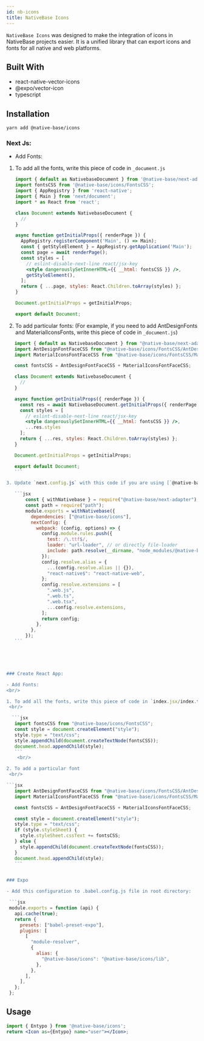 ```yaml
---
id: nb-icons
title: NativeBase Icons
---
```


`NativeBase Icons` was designed to make the integration of icons in NativeBase projects easier. It is a unified library that can export icons and fonts for all native and web platforms.

## Built With

- react-native-vector-icons
- @expo/vector-icon
- typescript

## Installation

`yarn add @native-base/icons`

### Next Js:

- Add Fonts:

1. To add all the fonts, write this piece of code in `_document.js`
   <br/>

   ```jsx
   import { default as NativebaseDocument } from '@native-base/next-adapter/document';
   import fontsCSS from '@native-base/icons/FontsCSS';
   import { AppRegistry } from 'react-native';
   import { Main } from 'next/document';
   import * as React from 'react';

   class Document extends NativebaseDocument {
     //
   }

   async function getInitialProps({ renderPage }) {
     AppRegistry.registerComponent('Main', () => Main);
     const { getStyleElement } = AppRegistry.getApplication('Main');
     const page = await renderPage();
     const styles = [
       // eslint-disable-next-line react/jsx-key
       <style dangerouslySetInnerHTML={{ __html: fontsCSS }} />,
       getStyleElement(),
     ];
     return { ...page, styles: React.Children.toArray(styles) };
   }

   Document.getInitialProps = getInitialProps;

   export default Document;
   ```

2. To add particular fonts: (For example, if you need to add AntDesignFonts and MaterialIconsFonts, write this piece of code in `_document.js`)
   <br/>

````jsx
   import { default as NativebaseDocument } from "@native-base/next-adapter/document";
   import AntDesignFontFaceCSS from "@native-base/icons/FontsCSS/AntDesignFontFaceCSS";
   import MaterialIconsFontFaceCSS from "@native-base/icons/FontsCSS/MaterialIconsFontFaceCSS";

   const fontsCSS = AntDesignFontFaceCSS + MaterialIconsFontFaceCSS;

   class Document extends NativebaseDocument {
     //
   }

   async function getInitialProps({ renderPage }) {
     const res = await NativebaseDocument.getInitialProps({ renderPage });
     const styles = [
       // eslint-disable-next-line react/jsx-key
       <style dangerouslySetInnerHTML={{ __html: fontsCSS }} />,
       ...res.styles
     ];
     return { ...res, styles: React.Children.toArray(styles) };
   }

   Document.getInitialProps = getInitialProps;

   export default Document;
   ```

3. Update `next.config.js` with this code if you are using [`@native-base/next adapter`](https://github.com/GeekyAnts/native-base-next-adapter)):

   ```jsx
       const { withNativebase } = require("@native-base/next-adapter");
       const path = require("path");
       module.exports = withNativebase({
         dependencies: ["@native-base/icons"],
         nextConfig: {
           webpack: (config, options) => {
             config.module.rules.push({
               test: /\.ttf$/,
               loader: "url-loader", // or directly file-loader
               include: path.resolve(__dirname, "node_modules/@native-base/icons"),
             });
             config.resolve.alias = {
               ...(config.resolve.alias || {}),
               "react-native$": "react-native-web",
             };
             config.resolve.extensions = [
               ".web.js",
               ".web.ts",
               ".web.tsx",
               ...config.resolve.extensions,
             ];
             return config;
           },
         },
       });
   ```





### Create React App:

- Add Fonts:
<br/>

1. To add all the fonts, write this piece of code in `index.jsx/index.tsx`:
 <br/>

  ```jsx
   import fontsCSS from "@native-base/icons/FontsCSS";
   const style = document.createElement("style");
   style.type = "text/css";
   style.appendChild(document.createTextNode(fontsCSS));
   document.head.appendChild(style);
   ```
    <br/>

2. To add a particular font
 <br/>

```jsx
   import AntDesignFontFaceCSS from "@native-base/icons/FontsCSS/AntDesignFontFaceCSS";
   import MaterialIconsFontFaceCSS from "@native-base/icons/FontsCSS/MaterialIconsFontFaceCSS";

   const fontsCSS = AntDesignFontFaceCSS + MaterialIconsFontFaceCSS;

   const style = document.createElement("style");
   style.type = "text/css";
   if (style.styleSheet) {
     style.styleSheet.cssText += fontsCSS;
   } else {
     style.appendChild(document.createTextNode(fontsCSS));
   }
   document.head.appendChild(style);
   ```


### Expo

- Add this configuration to .babel.config.js file in root directory:

 ```jsx
 module.exports = function (api) {
   api.cache(true);
   return {
     presets: ["babel-preset-expo"],
     plugins: [
       [
         "module-resolver",
         {
           alias: {
             "@native-base/icons": "@native-base/icons/lib",
           },
         },
       ],
     ],
   };
 };
````

## Usage

```jsx
import { Entypo } from '@native-base/icons';
return <Icon as={Entypo} name="user"></Icon>;
```
